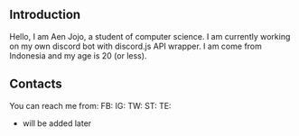 ## Introduction
Hello, I am Aen Jojo, a student of computer science. I am currently working on my own discord bot with discord.js API wrapper. I am come from Indonesia and my age is 20 (or less).

## Contacts
You can reach me from:
FB:
IG:
TW:
ST:
TE:
* will be added later

<!--
**aenjojo/aenjojo** is a ✨ _special_ ✨ repository because its `README.md` (this file) appears on your GitHub profile.

Here are some ideas to get you started:

- 🔭 I’m currently working on ...
- 🌱 I’m currently learning ...
- 👯 I’m looking to collaborate on ...
- 🤔 I’m looking for help with ...
- 💬 Ask me about ...
- 📫 How to reach me: ...
- 😄 Pronouns: ...
- ⚡ Fun fact: ...
-->
